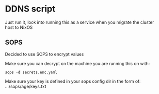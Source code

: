 # DDNS script
Just run it, look into running this as a service when you migrate the cluster host to NixOS

## SOPS
Decided to use SOPS to encrypt values

Make sure you can decrypt on the machine you are running this on with:
```
sops -d secrets.enc.yaml
```
Make sure your key is defined in your sops config dir in the form of: 
.../sops/age/keys.txt

